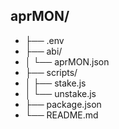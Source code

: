 ## aprMON/
- ├── .env
- ├── abi/
- │   └── aprMON.json
- ├── scripts/
- │   ├── stake.js
- │   └── unstake.js
- ├── package.json
- └── README.md
